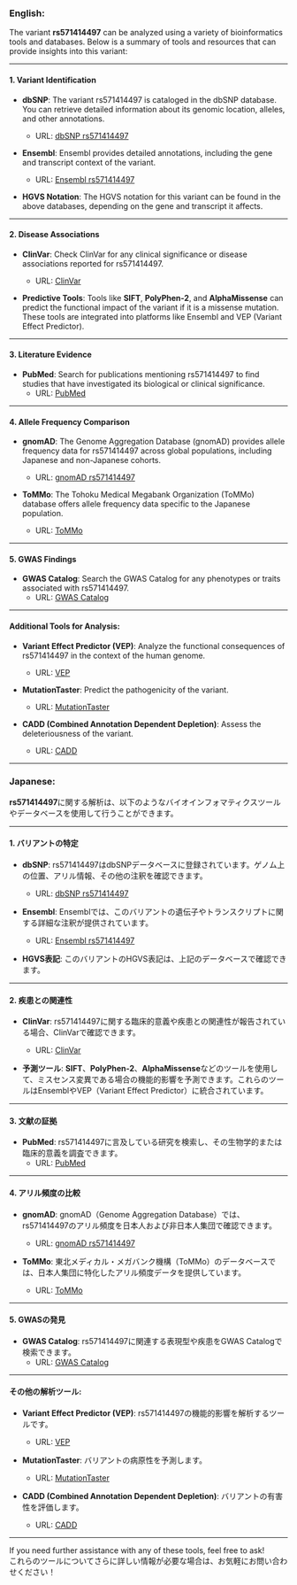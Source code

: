### English:
The variant **rs571414497** can be analyzed using a variety of bioinformatics tools and databases. Below is a summary of tools and resources that can provide insights into this variant:

---

#### 1. **Variant Identification**
- **dbSNP**: The variant rs571414497 is cataloged in the dbSNP database. You can retrieve detailed information about its genomic location, alleles, and other annotations.  
  - URL: [dbSNP rs571414497](https://www.ncbi.nlm.nih.gov/snp/rs571414497)

- **Ensembl**: Ensembl provides detailed annotations, including the gene and transcript context of the variant.  
  - URL: [Ensembl rs571414497](https://www.ensembl.org/Homo_sapiens/Variation/Explore?v=rs571414497)

- **HGVS Notation**: The HGVS notation for this variant can be found in the above databases, depending on the gene and transcript it affects.

---

#### 2. **Disease Associations**
- **ClinVar**: Check ClinVar for any clinical significance or disease associations reported for rs571414497.  
  - URL: [ClinVar](https://www.ncbi.nlm.nih.gov/clinvar/)

- **Predictive Tools**: Tools like **SIFT**, **PolyPhen-2**, and **AlphaMissense** can predict the functional impact of the variant if it is a missense mutation. These tools are integrated into platforms like Ensembl and VEP (Variant Effect Predictor).

---

#### 3. **Literature Evidence**
- **PubMed**: Search for publications mentioning rs571414497 to find studies that have investigated its biological or clinical significance.  
  - URL: [PubMed](https://pubmed.ncbi.nlm.nih.gov/)

---

#### 4. **Allele Frequency Comparison**
- **gnomAD**: The Genome Aggregation Database (gnomAD) provides allele frequency data for rs571414497 across global populations, including Japanese and non-Japanese cohorts.  
  - URL: [gnomAD rs571414497](https://gnomad.broadinstitute.org/)

- **ToMMo**: The Tohoku Medical Megabank Organization (ToMMo) database offers allele frequency data specific to the Japanese population.  
  - URL: [ToMMo](https://www.megabank.tohoku.ac.jp/english/)

---

#### 5. **GWAS Findings**
- **GWAS Catalog**: Search the GWAS Catalog for any phenotypes or traits associated with rs571414497.  
  - URL: [GWAS Catalog](https://www.ebi.ac.uk/gwas/)

---

#### Additional Tools for Analysis:
- **Variant Effect Predictor (VEP)**: Analyze the functional consequences of rs571414497 in the context of the human genome.  
  - URL: [VEP](https://www.ensembl.org/info/docs/tools/vep/index.html)

- **MutationTaster**: Predict the pathogenicity of the variant.  
  - URL: [MutationTaster](http://www.mutationtaster.org/)

- **CADD (Combined Annotation Dependent Depletion)**: Assess the deleteriousness of the variant.  
  - URL: [CADD](https://cadd.gs.washington.edu/)

---

### Japanese:
**rs571414497**に関する解析は、以下のようなバイオインフォマティクスツールやデータベースを使用して行うことができます。

---

#### 1. **バリアントの特定**
- **dbSNP**: rs571414497はdbSNPデータベースに登録されています。ゲノム上の位置、アリル情報、その他の注釈を確認できます。  
  - URL: [dbSNP rs571414497](https://www.ncbi.nlm.nih.gov/snp/rs571414497)

- **Ensembl**: Ensemblでは、このバリアントの遺伝子やトランスクリプトに関する詳細な注釈が提供されています。  
  - URL: [Ensembl rs571414497](https://www.ensembl.org/Homo_sapiens/Variation/Explore?v=rs571414497)

- **HGVS表記**: このバリアントのHGVS表記は、上記のデータベースで確認できます。

---

#### 2. **疾患との関連性**
- **ClinVar**: rs571414497に関する臨床的意義や疾患との関連性が報告されている場合、ClinVarで確認できます。  
  - URL: [ClinVar](https://www.ncbi.nlm.nih.gov/clinvar/)

- **予測ツール**: **SIFT**、**PolyPhen-2**、**AlphaMissense**などのツールを使用して、ミスセンス変異である場合の機能的影響を予測できます。これらのツールはEnsemblやVEP（Variant Effect Predictor）に統合されています。

---

#### 3. **文献の証拠**
- **PubMed**: rs571414497に言及している研究を検索し、その生物学的または臨床的意義を調査できます。  
  - URL: [PubMed](https://pubmed.ncbi.nlm.nih.gov/)

---

#### 4. **アリル頻度の比較**
- **gnomAD**: gnomAD（Genome Aggregation Database）では、rs571414497のアリル頻度を日本人および非日本人集団で確認できます。  
  - URL: [gnomAD rs571414497](https://gnomad.broadinstitute.org/)

- **ToMMo**: 東北メディカル・メガバンク機構（ToMMo）のデータベースでは、日本人集団に特化したアリル頻度データを提供しています。  
  - URL: [ToMMo](https://www.megabank.tohoku.ac.jp/english/)

---

#### 5. **GWASの発見**
- **GWAS Catalog**: rs571414497に関連する表現型や疾患をGWAS Catalogで検索できます。  
  - URL: [GWAS Catalog](https://www.ebi.ac.uk/gwas/)

---

#### その他の解析ツール:
- **Variant Effect Predictor (VEP)**: rs571414497の機能的影響を解析するツールです。  
  - URL: [VEP](https://www.ensembl.org/info/docs/tools/vep/index.html)

- **MutationTaster**: バリアントの病原性を予測します。  
  - URL: [MutationTaster](http://www.mutationtaster.org/)

- **CADD (Combined Annotation Dependent Depletion)**: バリアントの有害性を評価します。  
  - URL: [CADD](https://cadd.gs.washington.edu/)

---

If you need further assistance with any of these tools, feel free to ask!  
これらのツールについてさらに詳しい情報が必要な場合は、お気軽にお問い合わせください！